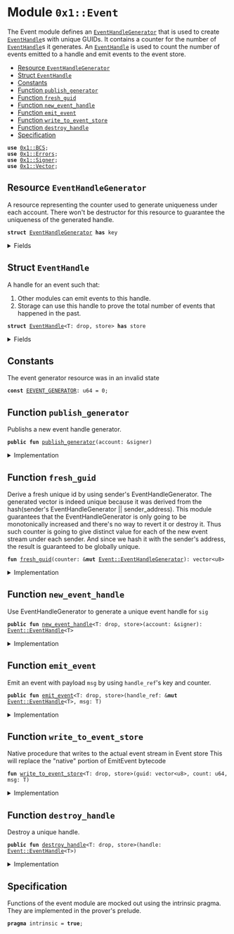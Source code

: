 
<a name="0x1_Event"></a>

# Module `0x1::Event`

The Event module defines an <code><a href="Event.md#0x1_Event_EventHandleGenerator">EventHandleGenerator</a></code> that is used to create
<code><a href="Event.md#0x1_Event_EventHandle">EventHandle</a></code>s with unique GUIDs. It contains a counter for the number
of <code><a href="Event.md#0x1_Event_EventHandle">EventHandle</a></code>s it generates. An <code><a href="Event.md#0x1_Event_EventHandle">EventHandle</a></code> is used to count the number of
events emitted to a handle and emit events to the event store.


-  [Resource `EventHandleGenerator`](#0x1_Event_EventHandleGenerator)
-  [Struct `EventHandle`](#0x1_Event_EventHandle)
-  [Constants](#@Constants_0)
-  [Function `publish_generator`](#0x1_Event_publish_generator)
-  [Function `fresh_guid`](#0x1_Event_fresh_guid)
-  [Function `new_event_handle`](#0x1_Event_new_event_handle)
-  [Function `emit_event`](#0x1_Event_emit_event)
-  [Function `write_to_event_store`](#0x1_Event_write_to_event_store)
-  [Function `destroy_handle`](#0x1_Event_destroy_handle)
-  [Specification](#@Specification_1)


<pre><code><b>use</b> <a href="BCS.md#0x1_BCS">0x1::BCS</a>;
<b>use</b> <a href="Errors.md#0x1_Errors">0x1::Errors</a>;
<b>use</b> <a href="Signer.md#0x1_Signer">0x1::Signer</a>;
<b>use</b> <a href="Vector.md#0x1_Vector">0x1::Vector</a>;
</code></pre>



<a name="0x1_Event_EventHandleGenerator"></a>

## Resource `EventHandleGenerator`

A resource representing the counter used to generate uniqueness under each account. There won't be destructor for
this resource to guarantee the uniqueness of the generated handle.


<pre><code><b>struct</b> <a href="Event.md#0x1_Event_EventHandleGenerator">EventHandleGenerator</a> <b>has</b> key
</code></pre>



<details>
<summary>Fields</summary>


<dl>
<dt>
<code>counter: u64</code>
</dt>
<dd>

</dd>
<dt>
<code>addr: <b>address</b></code>
</dt>
<dd>

</dd>
</dl>


</details>

<a name="0x1_Event_EventHandle"></a>

## Struct `EventHandle`

A handle for an event such that:
1. Other modules can emit events to this handle.
2. Storage can use this handle to prove the total number of events that happened in the past.


<pre><code><b>struct</b> <a href="Event.md#0x1_Event_EventHandle">EventHandle</a>&lt;T: drop, store&gt; <b>has</b> store
</code></pre>



<details>
<summary>Fields</summary>


<dl>
<dt>
<code>counter: u64</code>
</dt>
<dd>
 Total number of events emitted to this event stream.
</dd>
<dt>
<code>guid: vector&lt;u8&gt;</code>
</dt>
<dd>
 A globally unique ID for this event stream.
</dd>
</dl>


</details>

<a name="@Constants_0"></a>

## Constants


<a name="0x1_Event_EEVENT_GENERATOR"></a>

The event generator resource was in an invalid state


<pre><code><b>const</b> <a href="Event.md#0x1_Event_EEVENT_GENERATOR">EEVENT_GENERATOR</a>: u64 = 0;
</code></pre>



<a name="0x1_Event_publish_generator"></a>

## Function `publish_generator`

Publishs a new event handle generator.


<pre><code><b>public</b> <b>fun</b> <a href="Event.md#0x1_Event_publish_generator">publish_generator</a>(account: &signer)
</code></pre>



<details>
<summary>Implementation</summary>


<pre><code><b>public</b> <b>fun</b> <a href="Event.md#0x1_Event_publish_generator">publish_generator</a>(account: &signer) {
    <b>let</b> addr = <a href="Signer.md#0x1_Signer_address_of">Signer::address_of</a>(account);
    <b>assert</b>!(!<b>exists</b>&lt;<a href="Event.md#0x1_Event_EventHandleGenerator">EventHandleGenerator</a>&gt;(addr), <a href="Errors.md#0x1_Errors_already_published">Errors::already_published</a>(<a href="Event.md#0x1_Event_EEVENT_GENERATOR">EEVENT_GENERATOR</a>));
    <b>move_to</b>(account, <a href="Event.md#0x1_Event_EventHandleGenerator">EventHandleGenerator</a>{ counter: 0, addr })
}
</code></pre>



</details>

<a name="0x1_Event_fresh_guid"></a>

## Function `fresh_guid`

Derive a fresh unique id by using sender's EventHandleGenerator. The generated vector<u8> is indeed unique because it
was derived from the hash(sender's EventHandleGenerator || sender_address). This module guarantees that the
EventHandleGenerator is only going to be monotonically increased and there's no way to revert it or destroy it. Thus
such counter is going to give distinct value for each of the new event stream under each sender. And since we
hash it with the sender's address, the result is guaranteed to be globally unique.


<pre><code><b>fun</b> <a href="Event.md#0x1_Event_fresh_guid">fresh_guid</a>(counter: &<b>mut</b> <a href="Event.md#0x1_Event_EventHandleGenerator">Event::EventHandleGenerator</a>): vector&lt;u8&gt;
</code></pre>



<details>
<summary>Implementation</summary>


<pre><code><b>fun</b> <a href="Event.md#0x1_Event_fresh_guid">fresh_guid</a>(counter: &<b>mut</b> <a href="Event.md#0x1_Event_EventHandleGenerator">EventHandleGenerator</a>): vector&lt;u8&gt; {
    <b>let</b> sender_bytes = <a href="BCS.md#0x1_BCS_to_bytes">BCS::to_bytes</a>(&counter.addr);
    <b>let</b> count_bytes = <a href="BCS.md#0x1_BCS_to_bytes">BCS::to_bytes</a>(&counter.counter);
    counter.counter = counter.counter + 1;

    // <a href="Event.md#0x1_Event_EventHandleGenerator">EventHandleGenerator</a> goes first just in case we want <b>to</b> extend <b>address</b> in the future.
    <a href="Vector.md#0x1_Vector_append">Vector::append</a>(&<b>mut</b> count_bytes, sender_bytes);

    count_bytes
}
</code></pre>



</details>

<a name="0x1_Event_new_event_handle"></a>

## Function `new_event_handle`

Use EventHandleGenerator to generate a unique event handle for <code>sig</code>


<pre><code><b>public</b> <b>fun</b> <a href="Event.md#0x1_Event_new_event_handle">new_event_handle</a>&lt;T: drop, store&gt;(account: &signer): <a href="Event.md#0x1_Event_EventHandle">Event::EventHandle</a>&lt;T&gt;
</code></pre>



<details>
<summary>Implementation</summary>


<pre><code><b>public</b> <b>fun</b> <a href="Event.md#0x1_Event_new_event_handle">new_event_handle</a>&lt;T: drop + store&gt;(account: &signer): <a href="Event.md#0x1_Event_EventHandle">EventHandle</a>&lt;T&gt;
<b>acquires</b> <a href="Event.md#0x1_Event_EventHandleGenerator">EventHandleGenerator</a> {
    <b>let</b> addr = <a href="Signer.md#0x1_Signer_address_of">Signer::address_of</a>(account);
    <b>assert</b>!(<b>exists</b>&lt;<a href="Event.md#0x1_Event_EventHandleGenerator">EventHandleGenerator</a>&gt;(addr), <a href="Errors.md#0x1_Errors_not_published">Errors::not_published</a>(<a href="Event.md#0x1_Event_EEVENT_GENERATOR">EEVENT_GENERATOR</a>));
    <a href="Event.md#0x1_Event_EventHandle">EventHandle</a>&lt;T&gt; {
        counter: 0,
        guid: <a href="Event.md#0x1_Event_fresh_guid">fresh_guid</a>(<b>borrow_global_mut</b>&lt;<a href="Event.md#0x1_Event_EventHandleGenerator">EventHandleGenerator</a>&gt;(addr))
    }
}
</code></pre>



</details>

<a name="0x1_Event_emit_event"></a>

## Function `emit_event`

Emit an event with payload <code>msg</code> by using <code>handle_ref</code>'s key and counter.


<pre><code><b>public</b> <b>fun</b> <a href="Event.md#0x1_Event_emit_event">emit_event</a>&lt;T: drop, store&gt;(handle_ref: &<b>mut</b> <a href="Event.md#0x1_Event_EventHandle">Event::EventHandle</a>&lt;T&gt;, msg: T)
</code></pre>



<details>
<summary>Implementation</summary>


<pre><code><b>public</b> <b>fun</b> <a href="Event.md#0x1_Event_emit_event">emit_event</a>&lt;T: drop + store&gt;(handle_ref: &<b>mut</b> <a href="Event.md#0x1_Event_EventHandle">EventHandle</a>&lt;T&gt;, msg: T) {
    <b>let</b> guid = *&handle_ref.guid;

    <a href="Event.md#0x1_Event_write_to_event_store">write_to_event_store</a>&lt;T&gt;(guid, handle_ref.counter, msg);
    handle_ref.counter = handle_ref.counter + 1;
}
</code></pre>



</details>

<a name="0x1_Event_write_to_event_store"></a>

## Function `write_to_event_store`

Native procedure that writes to the actual event stream in Event store
This will replace the "native" portion of EmitEvent bytecode


<pre><code><b>fun</b> <a href="Event.md#0x1_Event_write_to_event_store">write_to_event_store</a>&lt;T: drop, store&gt;(guid: vector&lt;u8&gt;, count: u64, msg: T)
</code></pre>



<details>
<summary>Implementation</summary>


<pre><code><b>native</b> <b>fun</b> <a href="Event.md#0x1_Event_write_to_event_store">write_to_event_store</a>&lt;T: drop + store&gt;(guid: vector&lt;u8&gt;, count: u64, msg: T);
</code></pre>



</details>

<a name="0x1_Event_destroy_handle"></a>

## Function `destroy_handle`

Destroy a unique handle.


<pre><code><b>public</b> <b>fun</b> <a href="Event.md#0x1_Event_destroy_handle">destroy_handle</a>&lt;T: drop, store&gt;(handle: <a href="Event.md#0x1_Event_EventHandle">Event::EventHandle</a>&lt;T&gt;)
</code></pre>



<details>
<summary>Implementation</summary>


<pre><code><b>public</b> <b>fun</b> <a href="Event.md#0x1_Event_destroy_handle">destroy_handle</a>&lt;T: drop + store&gt;(handle: <a href="Event.md#0x1_Event_EventHandle">EventHandle</a>&lt;T&gt;) {
    <a href="Event.md#0x1_Event_EventHandle">EventHandle</a>&lt;T&gt; { counter: _, guid: _ } = handle;
}
</code></pre>



</details>

<a name="@Specification_1"></a>

## Specification



Functions of the event module are mocked out using the intrinsic
pragma. They are implemented in the prover's prelude.


<pre><code><b>pragma</b> intrinsic = <b>true</b>;
</code></pre>
